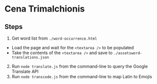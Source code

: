 # Cena Trimalchionis

## Steps
1. Get word list from `./word-occurrence.html`
  - Load the page and wait for the `<textarea />` to be populated
  - Take the contents of the `<textarea />` and save to `./assetsword-translations.json`
2. Run `node translate.js` from the command-line to query the Google Translate API
3. Run `node transcode.js` from the command-line to map Latin to Emojis
